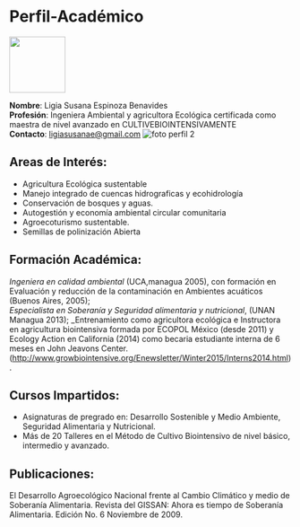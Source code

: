 # Perfil-Académico

<img src="https://user-images.githubusercontent.com/111821585/187286949-812ff0a5-a2a0-451d-86b7-251b23b4c142.jpg" width="100" height="100" />

**Nombre**: Ligia Susana Espinoza Benavides  
**Profesión**: Ingeniera Ambiental y agricultora Ecológica  certificada como maestra de nivel avanzado en CULTIVEBIOINTENSIVAMENTE  
**Contacto**: ligiasusanae@gmail.com
![foto perfil 2](https://user-images.githubusercontent.com/111821585/187013030-e9f1e49c-0c4d-4d92-884a-6a44ad6f47df.jpeg)
## Areas de Interés:  
* Agricultura Ecológica sustentable
* Manejo integrado de cuencas hidrograficas y ecohidrología
* Conservación de bosques y aguas.
* Autogestión y economía ambiental circular comunitaria
* Agroecoturismo sustentable.
* Semillas de polinización Abierta
## Formación Académica:  
_Ingeniera en calidad ambiental_ (UCA,managua 2005), con formación en Evaluación y reducción de la contaminación en Ambientes acuáticos (Buenos Aires, 2005);  
_Especialista en Soberanía y Seguridad alimentaria y nutricional_, (UNAN Managua 2013);
_Entrenamiento como agricultora ecológica e Instructora en agricultura biointensiva formada por ECOPOL México (desde 2011) y Ecology Action en California (2014) como becaria estudiante interna de 6 meses en John Jeavons Center.  (http://www.growbiointensive.org/Enewsletter/Winter2015/Interns2014.html). 
## Cursos Impartidos:  
* Asignaturas de pregrado en: Desarrollo Sostenible y Medio Ambiente, Seguridad Alimentaria y Nutricional. 
* Más de 20 Talleres en el Método de Cultivo Biointensivo de nivel básico, intermedio y avanzado.
## Publicaciones:  
El Desarrollo Agroecológico Nacional frente al Cambio Climático y medio  de Soberanía Alimentaria. Revista del GISSAN: Ahora es tiempo de Soberanía Alimentaria. Edición No. 6 Noviembre de 2009.
